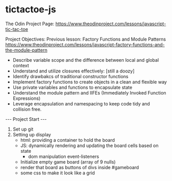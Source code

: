 # tictactoe-js
The Odin Project Page: https://www.theodinproject.com/lessons/javascript-tic-tac-toe

Project Objectives: 
Previous lesson: Factory Functions and Module Patterns
https://www.theodinproject.com/lessons/javascript-factory-functions-and-the-module-pattern

- Describe variable scope and the difference between local and global context
- Understand and utilize closures effectively: [still a doozy]
- Identify drawbakcs of traditional constructor functions
- Implement factory functions to create objects in a clean and flexible way
- Use private variables and functions to encapsulate state
- Understand the module pattern and IIFEs (Immediately Invoked Function Expressions)
- Leverage encapsulation and namespacing to keep code tidy and collision free. 

--- Project Start ---

1. Set up git
2. Setting up display
    - html: providing a container to hold the board
    - JS: dynamically rendering and updating the board cells based on state
        - dom manipulation event-listeners
    - Initialize empty game board (array of 9 nulls)
    - render that board as buttons of divs inside #gameboard
    - some css to make it look like a grid